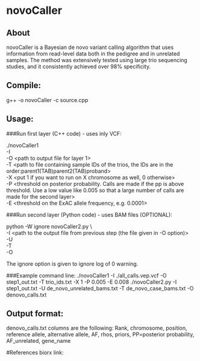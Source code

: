 # novoCaller
## About

novoCaller is a Bayesian de novo variant calling algorithm that uses information from read-level data both in the pedigree and in unrelated samples. The method was extensively tested using large trio sequencing studies, and it consistently achieved over 98% specificity.

## Compile:
g++ -o novoCaller -c source.cpp 

## Usage:

###Run first layer (C++ code) - uses inly VCF:

./novoCaller1 \
-I <path to vcf file> \
-O <path to output file for layer 1> \
-T <path to file containing sample IDs of the trios, the IDs are in the order:parent1(TAB)parent2(TAB)proband> \
-X <put 1 if you want to run on X chromosome as well, 0 otherwise> \
-P <threshold on posterior probability. Calls are made if the pp is above threshold. Use a low value like 0.005 so that a large number of calls are made for the second layer> \
-E <threshold on the ExAC allele frequency, e.g. 0.0001>

###Run second layer (Python code) - uses BAM files (OPTIONAL):

python -W ignore novoCaller2.py \  
-I <path to the output file from previous step (the file given in -O option)> \
-U <path to a file containing paths to the bam files from unrelated samples> \
-T <path to a file containing paths to the bam files of the trio> \
-O <path to the output file for the second layer>

The ignore option is given to ignore log of 0 warning.

###Example command line:
./novoCaller1 -I ./all_calls.vep.vcf -O step1_out.txt -T trio_ids.txt -X 1 -P 0.005 -E 0.008
./novoCaller2.py  -I step1_out.txt -U de_novo_unrelated_bams.txt -T de_novo_case_bams.txt -O denovo_calls.txt

## Output format:
denovo_calls.txt columns are the following:
Rank, chromosome, position, reference allele, alternative allele, AF, rhos, priors, PP=posterior probability, AF_unrelated, gene_name

#References
biorx link: 
